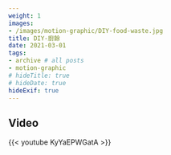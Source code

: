 ```yaml
---
weight: 1
images:
- /images/motion-graphic/DIY-food-waste.jpg
title: DIY-廚餘
date: 2021-03-01
tags:
- archive # all posts
- motion-graphic
# hideTitle: true
# hideDate: true
hideExif: true
---
```


## Video

{{< youtube KyYaEPWGatA >}}
